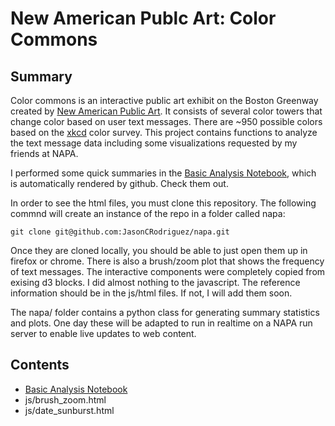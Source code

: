 # New American Publc Art: Color Commons

## Summary
Color commons is an interactive public art exhibit on the Boston Greenway created by [New American Public Art](http://www.newamericanpublicart.com/).  It consists of several color towers that change color based on user text messages. There are ~950 possible colors based on the [xkcd](www.xkcd.com) color survey.  This project contains functions to analyze the text message data including some visualizations requested by my friends at NAPA.

I performed some quick summaries in the [Basic Analysis Notebook](./docs/Basic+Descriptive+Stats.html), which is automatically rendered by github.  Check them out.

In order to see the html files, you must clone this repository. The following commnd will create an instance of the repo in a folder called napa:

	git clone git@github.com:JasonCRodriguez/napa.git

Once they are cloned locally, you should be able to just open them up in firefox or chrome. There is also a brush/zoom plot that shows the frequency of text messages. The interactive components were completely copied from exising d3 blocks. I did almost nothing to the javascript.  The reference information should be in the js/html files.  If not, I will add them soon.

The napa/ folder contains a python class for generating summary statistics and plots. One day these will be adapted to run in realtime on a NAPA run server to enable live updates to web content.


## Contents 

- [Basic Analysis Notebook](./docs/Basic+Descriptive+Stats.html)
- js/brush_zoom.html
- js/date_sunburst.html
